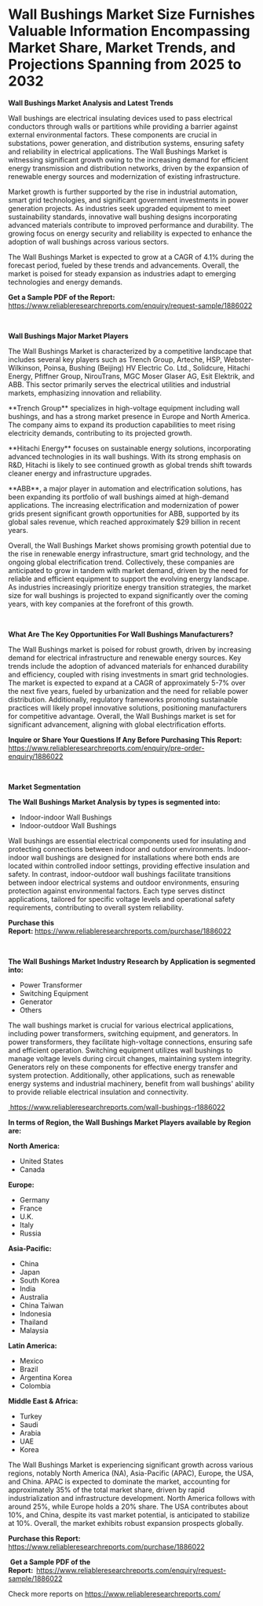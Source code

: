 <p><h1>Wall Bushings Market Size Furnishes Valuable Information Encompassing Market Share, Market Trends, and Projections Spanning from 2025 to 2032</h1></p><p><strong>Wall Bushings Market Analysis and Latest Trends</strong></p>
<p><p>Wall bushings are electrical insulating devices used to pass electrical conductors through walls or partitions while providing a barrier against external environmental factors. These components are crucial in substations, power generation, and distribution systems, ensuring safety and reliability in electrical applications. The Wall Bushings Market is witnessing significant growth owing to the increasing demand for efficient energy transmission and distribution networks, driven by the expansion of renewable energy sources and modernization of existing infrastructure.</p><p>Market growth is further supported by the rise in industrial automation, smart grid technologies, and significant government investments in power generation projects. As industries seek upgraded equipment to meet sustainability standards, innovative wall bushing designs incorporating advanced materials contribute to improved performance and durability. The growing focus on energy security and reliability is expected to enhance the adoption of wall bushings across various sectors.</p><p>The Wall Bushings Market is expected to grow at a CAGR of 4.1% during the forecast period, fueled by these trends and advancements. Overall, the market is poised for steady expansion as industries adapt to emerging technologies and energy demands.</p></p>
<p><strong>Get a Sample PDF of the Report:&nbsp;</strong> <a href="https://www.reliableresearchreports.com/enquiry/request-sample/1886022?utm_campaign=2185&utm_medium=2&utm_source=Github&utm_content=ia&utm_term=14022025&utm_id=wall-bushings">https://www.reliableresearchreports.com/enquiry/request-sample/1886022</a></p>
<p>&nbsp;</p>
<p><strong>Wall Bushings Major Market Players</strong></p>
<p><p>The Wall Bushings Market is characterized by a competitive landscape that includes several key players such as Trench Group, Arteche, HSP, Webster-Wilkinson, Poinsa, Bushing (Beijing) HV Electric Co. Ltd., Solidcure, Hitachi Energy, Pfiffner Group, NirouTrans, MGC Moser Glaser AG, Esit Elektrik, and ABB. This sector primarily serves the electrical utilities and industrial markets, emphasizing innovation and reliability.</p><p>**Trench Group** specializes in high-voltage equipment including wall bushings, and has a strong market presence in Europe and North America. The company aims to expand its production capabilities to meet rising electricity demands, contributing to its projected growth.</p><p>**Hitachi Energy** focuses on sustainable energy solutions, incorporating advanced technologies in its wall bushings. With its strong emphasis on R&D, Hitachi is likely to see continued growth as global trends shift towards cleaner energy and infrastructure upgrades.</p><p>**ABB**, a major player in automation and electrification solutions, has been expanding its portfolio of wall bushings aimed at high-demand applications. The increasing electrification and modernization of power grids present significant growth opportunities for ABB, supported by its global sales revenue, which reached approximately $29 billion in recent years.</p><p>Overall, the Wall Bushings Market shows promising growth potential due to the rise in renewable energy infrastructure, smart grid technology, and the ongoing global electrification trend. Collectively, these companies are anticipated to grow in tandem with market demand, driven by the need for reliable and efficient equipment to support the evolving energy landscape. As industries increasingly prioritize energy transition strategies, the market size for wall bushings is projected to expand significantly over the coming years, with key companies at the forefront of this growth.</p></p>
<p>&nbsp;</p>
<p><strong>What Are The Key Opportunities For Wall Bushings Manufacturers?</strong></p>
<p><p>The Wall Bushings market is poised for robust growth, driven by increasing demand for electrical infrastructure and renewable energy sources. Key trends include the adoption of advanced materials for enhanced durability and efficiency, coupled with rising investments in smart grid technologies. The market is expected to expand at a CAGR of approximately 5-7% over the next five years, fueled by urbanization and the need for reliable power distribution. Additionally, regulatory frameworks promoting sustainable practices will likely propel innovative solutions, positioning manufacturers for competitive advantage. Overall, the Wall Bushings market is set for significant advancement, aligning with global electrification efforts.</p></p>
<p><strong>Inquire or Share Your Questions If Any Before Purchasing This Report:</strong> <a href="https://www.reliableresearchreports.com/enquiry/pre-order-enquiry/1886022?utm_campaign=2185&utm_medium=2&utm_source=Github&utm_content=ia&utm_term=14022025&utm_id=wall-bushings">https://www.reliableresearchreports.com/enquiry/pre-order-enquiry/1886022</a></p>
<p>&nbsp;</p>
<p><strong>Market Segmentation</strong></p>
<p><strong>The Wall Bushings Market Analysis by types is segmented into:</strong></p>
<p><ul><li>Indoor-indoor Wall Bushings</li><li>Indoor-outdoor Wall Bushings</li></ul></p>
<p><p>Wall bushings are essential electrical components used for insulating and protecting connections between indoor and outdoor environments. Indoor-indoor wall bushings are designed for installations where both ends are located within controlled indoor settings, providing effective insulation and safety. In contrast, indoor-outdoor wall bushings facilitate transitions between indoor electrical systems and outdoor environments, ensuring protection against environmental factors. Each type serves distinct applications, tailored for specific voltage levels and operational safety requirements, contributing to overall system reliability.</p></p>
<p><strong>Purchase this Report:&nbsp;</strong><a href="https://www.reliableresearchreports.com/purchase/1886022?utm_campaign=2185&utm_medium=2&utm_source=Github&utm_content=ia&utm_term=14022025&utm_id=wall-bushings">https://www.reliableresearchreports.com/purchase/1886022</a></p>
<p>&nbsp;</p>
<p><strong>The Wall Bushings Market Industry Research by Application is segmented into:</strong></p>
<p><ul><li>Power Transformer</li><li>Switching Equipment</li><li>Generator</li><li>Others</li></ul></p>
<p><p>The wall bushings market is crucial for various electrical applications, including power transformers, switching equipment, and generators. In power transformers, they facilitate high-voltage connections, ensuring safe and efficient operation. Switching equipment utilizes wall bushings to manage voltage levels during circuit changes, maintaining system integrity. Generators rely on these components for effective energy transfer and system protection. Additionally, other applications, such as renewable energy systems and industrial machinery, benefit from wall bushings' ability to provide reliable electrical insulation and connectivity.</p></p>
<p><a href="https://www.reliableresearchreports.com/wall-bushings-r1886022?utm_campaign=2185&utm_medium=2&utm_source=Github&utm_content=ia&utm_term=14022025&utm_id=wall-bushings">&nbsp;https://www.reliableresearchreports.com/wall-bushings-r1886022</a></p>
<p><strong>In terms of Region, the Wall Bushings Market Players available by Region are:</strong></p>
<p>
    <p> <strong> North America: </strong>
        <ul>
            <li>United States</li>
            <li>Canada</li>
        </ul>
        </p> 
    <p> <strong> Europe: </strong>
        <ul>
            <li>Germany</li>
            <li>France</li>
            <li>U.K.</li>
            <li>Italy</li>
            <li>Russia</li>
        </ul>
        </p> 
    <p> <strong> Asia-Pacific: </strong>
        <ul>
            <li>China</li>
            <li>Japan</li>
            <li>South Korea</li>
            <li>India</li>
            <li>Australia</li>
            <li>China Taiwan</li>
            <li>Indonesia</li>
            <li>Thailand</li>
            <li>Malaysia</li>
        </ul>
        </p> 
    <p> <strong> Latin America: </strong>
        <ul>
            <li>Mexico</li>
            <li>Brazil</li>
            <li>Argentina Korea</li>
            <li>Colombia</li>
        </ul>
        </p> 
    <p> <strong> Middle East & Africa: </strong>
        <ul>
            <li>Turkey</li>
            <li>Saudi</li>
            <li>Arabia</li>
            <li>UAE</li>
            <li>Korea</li>
        </ul>
    </p>
    </p>
<p><p>The Wall Bushings Market is experiencing significant growth across various regions, notably North America (NA), Asia-Pacific (APAC), Europe, the USA, and China. APAC is expected to dominate the market, accounting for approximately 35% of the total market share, driven by rapid industrialization and infrastructure development. North America follows with around 25%, while Europe holds a 20% share. The USA contributes about 10%, and China, despite its vast market potential, is anticipated to stabilize at 10%. Overall, the market exhibits robust expansion prospects globally.</p></p>
<p><strong>Purchase this Report: </strong><a href="https://www.reliableresearchreports.com/purchase/1886022?utm_campaign=2185&utm_medium=2&utm_source=Github&utm_content=ia&utm_term=14022025&utm_id=wall-bushings">https://www.reliableresearchreports.com/purchase/1886022</a></p>
<p>&nbsp;<strong>Get a Sample PDF of the Report:&nbsp;&nbsp;</strong><a href="https://www.reliableresearchreports.com/enquiry/request-sample/1886022?utm_campaign=2185&utm_medium=2&utm_source=Github&utm_content=ia&utm_term=14022025&utm_id=wall-bushings">https://www.reliableresearchreports.com/enquiry/request-sample/1886022</a></p>
<p><strong></strong></p>
<p>Check more reports on <a href="https://www.reliableresearchreports.com/?utm_campaign=2185&utm_medium=2&utm_source=Github&utm_content=ia&utm_term=14022025&utm_id=wall-bushings">https://www.reliableresearchreports.com/</a></p>